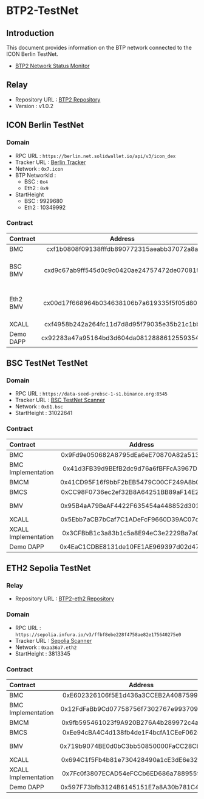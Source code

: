 # BTP2-TestNet


## Introduction
This document provides information on the BTP network connected to the ICON Berlin TestNet.

* [BTP2 Network Status Monitor](https://testnet.btp2.24x365.online/)

## Relay
* Repository URL : [BTP2 Repository](https://github.com/icon-project/btp2/tree/v1.0.2)
* Version : v1.0.2
## ICON Berlin TestNet

### Domain
* RPC URL : `https://berlin.net.solidwallet.io/api/v3/icon_dex`
* Tracker URL : [Berlin Tracker](https://berlin.tracker.solidwallet.io/)
* Network : `0x7.icon`
* BTP NetworkId : 
  * BSC : `0x4`
  * Eth2 : `0x9`
* StartHeight 
  * BSC : 9929680
  * Eth2 : 10349992

### Contract
| Contract  | Address |                 Note                  |
|:----------|:-------:|:-------------------------------------:|
| BMC       |   cxf1b0808f09138fffdb890772315aeabb37072a8a   |                                       |
| BSC BMV   |   cxd9c67ab9ff545d0c9c0420ae24757472de070819   | Trustless Mode<br /> Supports Hertz   |
| Eth2 BMV  |   cx00d17f668964b034638106b7a619335f5f05d809   | Trustless Mode<br /> Supports Capella |
| XCALL     |   cxf4958b242a264fc11d7d8d95f79035e35b21c1bb   |                                       |
| Demo DAPP |   cx92283a47a95164bd3d604da08128886125593545   |                                       |


## BSC TestNet TestNet

### Domain
* RPC URL : `https://data-seed-prebsc-1-s1.binance.org:8545`
* Tracker URL : [BSC TestNet Scanner](https://testnet.bscscan.com/)
* Network : `0x61.bsc`
* StartHeight : 31022641

### Contract
| Contract             | Address |      Note      |
|:---------------------|:-------:|:--------------:|
| BMC                  |   0x9Fd9e050682A8795dEa6eE70870A82a513d390Ac   |                |
| BMC Implementation   |   0x41d3FB39d9BEfB2dc9d76a6fBFFcA3967D29483E   |                |
| BMCM                 |   0x41CD95F16f9bbF2bEB5479C00CF249A8b0A076bF   |                |
| BMCS                 |   0xCC98F0736ec2ef32B8A64251BB89aF14E27043b6   |                |
| BMV                  |   0x95B4aA79BeAF4422F635454a448852d3013F7391   | Trustless Mode |
| XCALL                |   0x5Ebb7aCB7bCaf7C1ADeFcF9660D39AC07d432904   |                |
| XCALL Implementation |   0x3CFBbB1c3a83b1c5a8E94eC3e2229Ba7a03f3EAd   |                |
| Demo DAPP            |   0x4EaC1CDBE8131de10FE1AE969397d02d47D21082   |                |


## ETH2 Sepolia TestNet

### Relay
* Repository URL : [BTP2-eth2 Repository](https://github.com/icon-project/btp2-eth2)

### Domain
* RPC URL : `https://sepolia.infura.io/v3/ffbf8ebe228f4758ae82e175640275e0`
* Tracker URL : [Sepolia Scanner](https://sepolia.etherscan.io/)
* Network : `0xaa36a7.eth2`
* StartHeight : 3813345

### Contract
| Contract             | Address |      Note      |
|:---------------------|:-------:|:--------------:|
| BMC                  |   0xE602326106f5E1d436a3CCEB2A408759925f81ff   |                |
| BMC Implementation   |   0x12FdFaBb9Cd07758756f7302767e993709690C80   |                |
| BMCM                 |   0x9fb595461023f9A920B276A4b289972c4aFF114F   |                |
| BMCS                 |   0xEe94cBA4C4d138fb4de1F4bcfA1CEeF062eE8251   |                |
| BMV                  |   0x719b9074BE0d0bC3bb50850000FaCC28Cb70Fc50   | Trustless Mode |
| XCALL                |   0x694C1f5Fb4b81e730428490a1cE3dE6e32428637   |                |
| XCALL Implementation |   0x7Fc0f3807ECAD54eFCCb6ED686a788955fe0958f   |                |
| Demo DAPP            |   0x597F73bfb3124B6145151E7a8A30b781C41FF2B0   |                |

